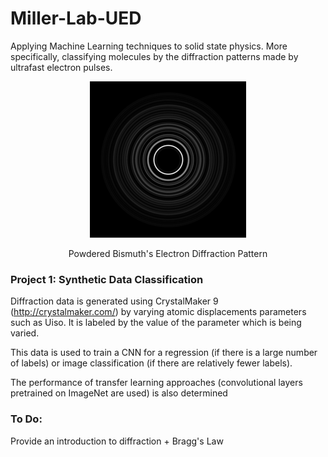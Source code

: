 # Miller-Lab-UED
Applying Machine Learning techniques to solid state physics. More specifically, classifying molecules by the diffraction patterns made by ultrafast electron pulses.

<p align="center">
  <img src="https://github.com/dhruv-sirohi/Miller-Lab-UED/blob/main/Project%201:%20Synthetic%20Data%20Classification/Bismuth_Diffraction_Pattern.png?raw=true"/>
</p>
 
<div align="center"> Powdered Bismuth's Electron Diffraction Pattern

<div align="left"> 
  
### Project 1: Synthetic Data Classification

  Diffraction data is generated using CrystalMaker 9 (http://crystalmaker.com/) by varying atomic displacements parameters such as Uiso. It is labeled by the value of the parameter which is being varied.
  
  This data is used to train a CNN for a regression (if there is a large number of labels) or image classification (if there are relatively fewer labels).
  
  The performance of transfer learning approaches (convolutional layers pretrained on ImageNet are used) is also determined
  
### To Do:
  Provide an introduction to diffraction + Bragg's Law

